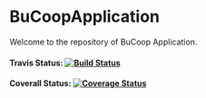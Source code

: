 # BuCoopApplication

Welcome to the repository of BuCoop Application.

#### Travis Status: [![Build Status](https://travis-ci.org/TalatCikikci/BuCoopApplication.svg?branch=master)](https://travis-ci.org/TalatCikikci/BuCoopApplication)

#### Coverall Status: [![Coverage Status](https://coveralls.io/repos/github/TalatCikikci/BuCoopApplication/badge.svg?branch=master)](https://coveralls.io/github/TalatCikikci/BuCoopApplication?branch=master)
